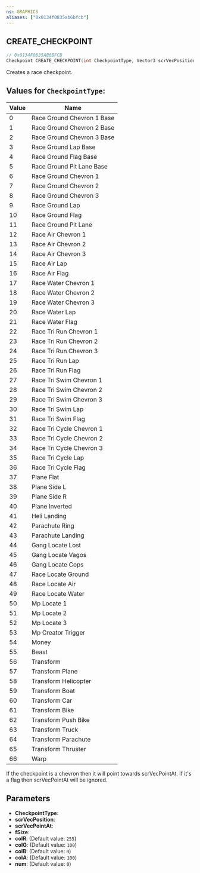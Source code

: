 ```yaml
---
ns: GRAPHICS
aliases: ["0x0134f0835ab6bfcb"]
---
```

## CREATE_CHECKPOINT

```c
// 0x0134F0835AB6BFCB
Checkpoint CREATE_CHECKPOINT(int CheckpointType, Vector3 scrVecPosition, Vector3 scrVecPointAt, float fSize, int colR, int colG, int colB, int colA, int num);
```

Creates a race checkpoint.

## Values for `CheckpointType`:
| Value | Name |
| --- | --- |
| 0 | Race Ground Chevron 1 Base |
| 1 | Race Ground Chevron 2 Base |
| 2 | Race Ground Chevron 3 Base |
| 3 | Race Ground Lap Base |
| 4 | Race Ground Flag Base |
| 5 | Race Ground Pit Lane Base |
| 6 | Race Ground Chevron 1 |
| 7 | Race Ground Chevron 2 |
| 8 | Race Ground Chevron 3 |
| 9 | Race Ground Lap |
| 10 | Race Ground Flag |
| 11 | Race Ground Pit Lane |
| 12 | Race Air Chevron 1 |
| 13 | Race Air Chevron 2 |
| 14 | Race Air Chevron 3 |
| 15 | Race Air Lap |
| 16 | Race Air Flag |
| 17 | Race Water Chevron 1 |
| 18 | Race Water Chevron 2 |
| 19 | Race Water Chevron 3 |
| 20 | Race Water Lap |
| 21 | Race Water Flag |
| 22 | Race Tri Run Chevron 1 |
| 23 | Race Tri Run Chevron 2 |
| 24 | Race Tri Run Chevron 3 |
| 25 | Race Tri Run Lap |
| 26 | Race Tri Run Flag |
| 27 | Race Tri Swim Chevron 1 |
| 28 | Race Tri Swim Chevron 2 |
| 29 | Race Tri Swim Chevron 3 |
| 30 | Race Tri Swim Lap |
| 31 | Race Tri Swim Flag |
| 32 | Race Tri Cycle Chevron 1 |
| 33 | Race Tri Cycle Chevron 2 |
| 34 | Race Tri Cycle Chevron 3 |
| 35 | Race Tri Cycle Lap |
| 36 | Race Tri Cycle Flag |
| 37 | Plane Flat |
| 38 | Plane Side L |
| 39 | Plane Side R |
| 40 | Plane Inverted |
| 41 | Heli Landing |
| 42 | Parachute Ring |
| 43 | Parachute Landing |
| 44 | Gang Locate Lost |
| 45 | Gang Locate Vagos |
| 46 | Gang Locate Cops |
| 47 | Race Locate Ground |
| 48 | Race Locate Air |
| 49 | Race Locate Water |
| 50 | Mp Locate 1 |
| 51 | Mp Locate 2 |
| 52 | Mp Locate 3 |
| 53 | Mp Creator Trigger |
| 54 | Money |
| 55 | Beast |
| 56 | Transform |
| 57 | Transform Plane |
| 58 | Transform Helicopter |
| 59 | Transform Boat |
| 60 | Transform Car |
| 61 | Transform Bike |
| 62 | Transform Push Bike |
| 63 | Transform Truck |
| 64 | Transform Parachute |
| 65 | Transform Thruster |
| 66 | Warp |


If the checkpoint is a chevron then it will point towards scrVecPointAt. If it's a flag then scrVecPointAt will be ignored.


## Parameters
* **CheckpointType**: 
* **scrVecPosition**: 
* **scrVecPointAt**: 
* **fSize**: 
* **colR**: (Default value: `255`)
* **colG**: (Default value: `100`)
* **colB**: (Default value: `0`)
* **colA**: (Default value: `100`)
* **num**: (Default value: `0`)
